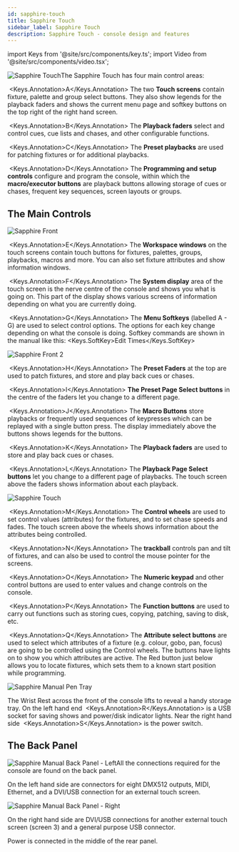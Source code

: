 ```yaml
---
id: sapphire-touch
title: Sapphire Touch
sidebar_label: Sapphire Touch
description: Sapphire Touch - console design and features
---
```


import Keys from '@site/src/components/key.ts';
import Video from '@site/src/components/video.tsx';

![Sapphire Touch](/docs/images/Sapphire-Touch.png)The Sapphire Touch has four main control
areas:



&nbsp;<Keys.Annotation>A</Keys.Annotation> The two **Touch screens** contain fixture, palette and group select
buttons. They also show legends for the playback faders and shows the
current menu page and softkey buttons on the top right of the right hand
screen.



&nbsp;<Keys.Annotation>B</Keys.Annotation> The **Playback faders** select and control cues, cue lists and chases,
and other configurable functions.



&nbsp;<Keys.Annotation>C</Keys.Annotation> The **Preset playbacks** are used for patching fixtures or for
additional playbacks.



&nbsp;<Keys.Annotation>D</Keys.Annotation> The **Programming and setup controls** configure and program the console,
within which the **macro/executor buttons** are playback buttons allowing storage of cues or
chases, frequent key sequences, screen layouts or groups.

## The Main Controls

![Sapphire Front](/docs/images/Sapphire-Front.png)



&nbsp;<Keys.Annotation>E</Keys.Annotation> The **Workspace windows** on the touch screens contain touch buttons for
fixtures, palettes, groups, playbacks, macros and more. You can also set
fixture attributes and show information windows.



&nbsp;<Keys.Annotation>F</Keys.Annotation> The **System display** area of the touch screen is the nerve centre of
the console and shows you what is going on. This part of the display
shows various screens of information depending on what you are currently
doing.



&nbsp;<Keys.Annotation>G</Keys.Annotation> The **Menu Softkeys** (labelled A - G) are used to select control
options. The options for each key change depending on what the console
is doing. Softkey commands are shown in the manual
like this: <Keys.SoftKey>Edit Times</Keys.SoftKey>

![Sapphire Front 2](/docs/images/Sapphire-Front-2.png)



&nbsp;<Keys.Annotation>H</Keys.Annotation> The **Preset Faders** at the top are used to patch fixtures, and store
and play back cues or chases. 



&nbsp;<Keys.Annotation>I</Keys.Annotation> **The Preset Page Select buttons** in the
centre of the faders let you change to a different page.



&nbsp;<Keys.Annotation>J</Keys.Annotation> The **Macro Buttons** store playbacks or frequently used sequences of keypresses
which can be replayed with a single button press. The display immediately above the buttons shows legends for
the buttons.



&nbsp;<Keys.Annotation>K</Keys.Annotation> The **Playback faders** are used to store and play back cues or chases.



&nbsp;<Keys.Annotation>L</Keys.Annotation> The **Playback Page Select buttons** let you change to a different page
of playbacks. The touch screen above the faders shows information about
each playback.

![Sapphire Touch](/docs/images/Sapphire-Touch-2.png)



&nbsp;<Keys.Annotation>M</Keys.Annotation> The **Control wheels** are used to set control values (attributes) for
the fixtures, and to set chase speeds and fades. The touch screen above
the wheels shows information about the attributes being controlled.



&nbsp;<Keys.Annotation>N</Keys.Annotation> The **trackball** controls pan and tilt of fixtures, and can also be
used to control the mouse pointer for the screens.



&nbsp;<Keys.Annotation>O</Keys.Annotation> The **Numeric keypad** and other control buttons are used to enter
values and change controls on the console.



&nbsp;<Keys.Annotation>P</Keys.Annotation> The **Function buttons** are used to carry out functions such as storing
cues, copying, patching, saving to disk, etc.



&nbsp;<Keys.Annotation>Q</Keys.Annotation> The **Attribute select buttons** are used to select which attributes of
a fixture (e.g. colour, gobo, pan, focus) are going to be controlled
using the Control wheels. The buttons have lights on to show you which
attributes are active. The Red button just below allows you to locate
fixtures, which sets them to a known start position while programming.

![Sapphire Manual Pen Tray](/docs/images/Sapphire-Manual-Pen-Tray.png)

The Wrist Rest across the front of the console lifts to reveal a handy
storage tray. On the left hand end &nbsp;<Keys.Annotation>R</Keys.Annotation> is a USB socket for saving shows and
power/disk indicator lights. Near the right hand side &nbsp;<Keys.Annotation>S</Keys.Annotation> is the power
switch.

## The Back Panel

![Sapphire Manual Back Panel - Left](/docs/images/Sapphire-Manual-Back-Panel-Left.jpeg)All the connections required for the
console are found on the back panel.

On the left hand side are connectors for eight DMX512 outputs, MIDI,
Ethernet, and a DVI/USB connection for an external touch screen.

![Sapphire Manual Back Panel - Right](/docs/images/Sapphire-Manual-Back-Panel-Right.jpeg)

On the right hand side are DVI/USB connections for another external
touch screen (screen 3) and a general purpose USB connector.

Power is connected in the middle of the rear panel.
